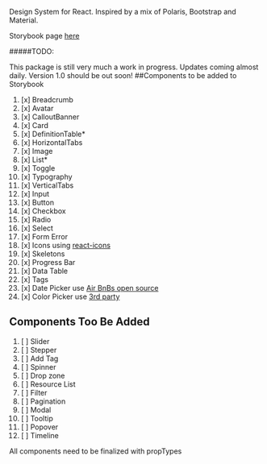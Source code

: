 Design System for React. Inspired by a mix of Polaris, Bootstrap and Material.

Storybook page [here](https://jmdesign.netlify.com/)

#####TODO:

This package is still very much a work in progress. Updates coming almost daily. Version 1.0 should be out soon!
##Components to be added to Storybook

1. [x] Breadcrumb
1. [x] Avatar
1. [x] CalloutBanner
1. [x] Card
1. [x] DefinitionTable\*
1. [x] HorizontalTabs
1. [x] Image
1. [x] List\*
1. [x] Toggle
1. [x] Typography
1. [x] VerticalTabs
1. [x] Input
1. [x] Button
1. [x] Checkbox
1. [x] Radio
1. [x] Select
1. [x] Form Error
1. [x] Icons using [react-icons](https://react-icons.github.io/search)
1. [x] Skeletons
1. [x] Progress Bar
1. [x] Data Table
1. [x] Tags
1. [x] Date Picker use [Air BnBs open source](https://github.com/airbnb/react-dates)
1. [x] Color Picker use [3rd party](http://casesandberg.github.io/react-color)

## Components Too Be Added

1. [ ] Slider
1. [ ] Stepper
1. [ ] Add Tag
1. [ ] Spinner
1. [ ] Drop zone
1. [ ] Resource List
1. [ ] Filter
1. [ ] Pagination
1. [ ] Modal
1. [ ] Tooltip
1. [ ] Popover
1. [ ] Timeline

All components need to be finalized with propTypes

